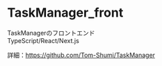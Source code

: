 # TaskManager_front
TaskManagerのフロントエンド  
TypeScript/React/Next.js  

詳細：https://github.com/Tom-Shumi/TaskManager
